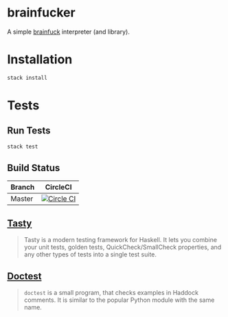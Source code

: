 # brainfucker
A simple [brainfuck](http://esolangs.org/wiki/Brainfuck) interpreter (and library).

# Installation

```bash
stack install
```

# Tests
## Run Tests
```bash
stack test
```

## Build Status
| Branch | CircleCI |
|--------|-------------------------|
| Master | [![Circle CI](https://circleci.com/gh/expede/brainfucker/tree/master.svg?style=svg)](https://circleci.com/gh/expede/brainfucker/tree/master) |

## [Tasty](http://documentup.com/feuerbach/tasty)
> Tasty is a modern testing framework for Haskell.
> It lets you combine your unit tests, golden tests, QuickCheck/SmallCheck properties, and any other types of tests into a single test suite.

## [Doctest](https://github.com/sol/doctest)
> `doctest` is a small program, that checks examples in Haddock comments.
> It is similar to the popular Python module with the same name.
